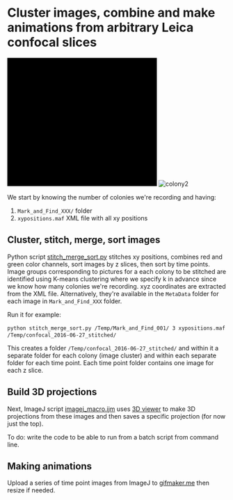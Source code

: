 # Cluster images, combine and make animations from arbitrary Leica confocal slices

![colony2](animations/colony_00_ani.gif)
![colony2](animations/colony_02_ani.gif)

We start by knowing the number of colonies we're recording and having:

1. ``Mark_and_Find_XXX/`` folder
2. ``xypositions.maf`` XML file with all xy positions

## Cluster, stitch, merge, sort images

Python script [stitch_merge_sort.py](stitch_merge_sort.py) stitches xy positions, combines red and green color channels, sort images by z slices, then sort by time points. Image groups corresponding to pictures for a each colony to be stitched are identified using K-means clustering where we specify k in advance since we know how many colonies we're recording. xyz coordinates are extracted from the XML file. Alternatively, they're available in the ``MetaData`` folder for each image in ``Mark_and_Find_XXX`` folder.

Run it for example:

```
python stitch_merge_sort.py /Temp/Mark_and_Find_001/ 3 xypositions.maf /Temp/confocal_2016-06-27_stitched/
```

This creates a folder ``/Temp/confocal_2016-06-27_stitched/`` and within it a separate folder for each colony (image cluster) and within each separate folder for each time point. Each time point folder contains one image for each z slice.

## Build 3D projections

Next, ImageJ script [imagej_macro.ijm](imagej_macro.ijm) uses [3D viewer](http://3dviewer.neurofly.de/) to make 3D projections from these images and then saves a specific projection (for now just the top).

To do: write the code to be able to run from a batch script from command line.

## Making animations

Upload a series of time point images from ImageJ to [gifmaker.me](http://gifmaker.me) then resize if needed.
